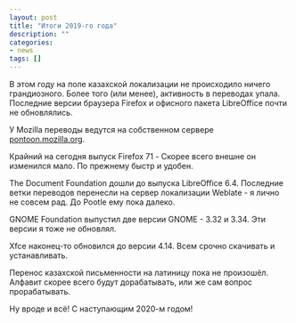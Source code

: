 ```yaml
---
layout: post
title: "Итоги 2019-го года"
description: ""
categories:
- news
tags: []
---
```


В этом году на поле казахской локализации не происходило ничего грандиозного. Более того (или менее), активность в переводах упала. Последние версии браузера Firefox и офисного пакета LibreOffice почти не обновлялись.


У Mozilla переводы ведутся на собственном сервере [pontoon.mozilla.org](https://pontoon.mozilla.org).


Крайний на сегодня выпуск Firefox 71 - Скорее всего внешне он изменился мало. По прежнему быстр и удобен.


The Document Foundation дошли до выпуска LibreOffice 6.4. Последние ветки переводов перенесли на сервер локализации Weblate - я лично не совсем рад. До Pootle ему пока далеко.


GNOME Foundation выпустил две версии GNOME - 3.32 и 3.34. Эти версии я тоже не обновлял.


Xfce наконец-то обновился до версии 4.14. Всем срочно скачивать и устанавливать.


Перенос казахской письменности на латиницу пока не произошёл. Алфавит скорее всего будут дорабатывать, или же сам вопрос прорабатывать.


Ну вроде и всё!
С наступающим 2020-м годом!
